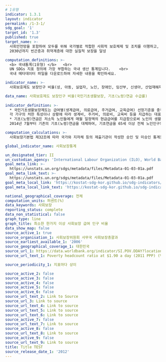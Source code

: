```yaml
---
# 1유형 
indicator: 1.3.1
layout: indicator
permalink: /1-3-1/
sdg_goal: '1'
target_id: '1.3'
published: true
target_name: >-
  사회안전망을 포함하여 모두를 위해 국가별로 적합한 사회적 보호체제 및 조치를 이행하고, 
  2030년까지 빈곤층과 취약계층에 대한 실질적 보장을 달성

computation_definitions: >-
  <b> 국내통계(1유형) </b>   <br>
  UN SDGs 지표 정의에 가장 부합하는 국내 생산 통계입니다.    <br>
  국내 메타데이터 파일을 다운로드하여 자세한 내용을 확인하세요.

indicator_name: >-
  사회보호제도 보장인구 비율(성, 아동, 실업자, 노인, 장애인, 임산부, 신생아, 산업재해자, 빈곤층 및 취약계층별)

data_name: 사회보호제도 보장인구 비율(국민기초생활보장, 기초(노령)연금 수급률)
  
indicator_definition: >-
  * 국민기초생활보장제도는 급여별(생계급여, 의료급여, 주거급여, 교육급여) 선정기준을 충족한 대상에게 
  각 가구의 처한 특성이나 상황에 따라 생계비, 주거비, 의료비, 교육비 등을 지급하는 대표적인 공공부조제도임   <br>
  * 기초(노령)연금은 저소득 노인들에게 매월 일정액의 현금급여를 지급함으로써 노인의 생활 안정을 지원하고 복지를 증진하는 제도임. 
  2014년 7월부터 기존의 기초(노령)연금을 대체하여, 기초연금을 65세 이상 전체 노인인구의 70%에 대해 지급하고 있음   

computation_calculations: >-
  사회보장기본법 제32조에 따라 국가와 지자체 등의 제출기관이 작성한 승인 및 미승인 통계들을 분석하여 발간

global_indicator_name: 사회보장통계

un_designated_tier: II
un_custodian_agency: 'International Labour Organization (ILO), World Bank (WB)'
goal_meta_link: >-
  https://unstats.un.org/sdgs/metadata/files/Metadata-01-03-01a.pdf   
goal_meta_link_text: >-
  https://unstats.un.org/sdgs/metadata/files/Metadata-01-03-01a.pdf   
goal_meta_local_link: 'https://kostat-sdg-kor.github.io/sdg-indicators/public/data/Metadata-01-03-01_KOR.pdf'
goal_meta_local_link_text: 'https://kostat-sdg-kor.github.io/sdg-indicators/public/data/Metadata-01-03-01_KOR.pdf'

national_geographical_coverage: 전체
computation_units: 퍼센트(%)
data_keywords: 사회보장
reporting_status: complete
data_non_statistical: false
graph_type: line
graph_title: 최소한 한가지 이상 사회보장 급여 인구 비율
data_show_map: false
source_active_1: true
source_organisation_1: 사회보장위원회 사무국 사회보장총괄과
source_earliest_available_1: '2006'
source_geographical_coverage_1: 대한민국
source_url_1: https://data.worldbank.org/indicator/SI.POV.DDAY?locations=KR
source_url_text_1: Poverty headcount ratio at $1.90 a day (2011 PPP) (% of population)

source_periodicity_1: 지표마다 상이

source_active_2: false
source_active_3: false
source_active_4: false
source_active_5: false
source_active_6: false
source_url_text_2: Link to Source
source_url_3: Link to source
source_url_text_4: Link to source
source_url_text_5: Link to source
source_url_text_6: Link to source
source_active_7: false
source_url_text_7: Link to source
source_active_8: false
source_url_text_8: Link to source
source_active_9: false
source_url_text_9: Link to source
title: Title TEST
source_release_date_1: '2012'
---
```

